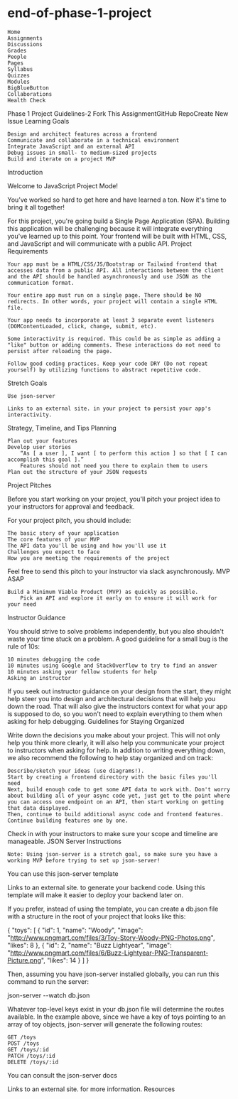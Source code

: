 # end-of-phase-1-project


    Home
    Assignments
    Discussions
    Grades
    People
    Pages
    Syllabus
    Quizzes
    Modules
    BigBlueButton
    Collaborations
    Health Check

Phase 1 Project Guidelines-2
Fork This AssignmentGitHub RepoCreate New Issue
Learning Goals

    Design and architect features across a frontend
    Communicate and collaborate in a technical environment
    Integrate JavaScript and an external API
    Debug issues in small- to medium-sized projects
    Build and iterate on a project MVP

Introduction

Welcome to JavaScript Project Mode!

You’ve worked so hard to get here and have learned a ton. Now it's time to bring it all together!

For this project, you're going build a Single Page Application (SPA). Building this application will be challenging because it will integrate everything you've learned up to this point. Your frontend will be built with HTML, CSS, and JavaScript and will communicate with a public API.
Project Requirements

    Your app must be a HTML/CSS/JS/Bootstrap or Tailwind frontend that accesses data from a public API. All interactions between the client and the API should be handled asynchronously and use JSON as the communication format.

    Your entire app must run on a single page. There should be NO redirects. In other words, your project will contain a single HTML file.

    Your app needs to incorporate at least 3 separate event listeners (DOMContentLoaded, click, change, submit, etc).

    Some interactivity is required. This could be as simple as adding a "like" button or adding comments. These interactions do not need to persist after reloading the page.

    Follow good coding practices. Keep your code DRY (Do not repeat yourself) by utilizing functions to abstract repetitive code.

Stretch Goals

    Use json-server 

    Links to an external site. in your project to persist your app's interactivity.

Strategy, Timeline, and Tips
Planning

    Plan out your features
    Develop user stories
        “As [ a user ], I want [ to perform this action ] so that [ I can accomplish this goal ].”
        Features should not need you there to explain them to users
    Plan out the structure of your JSON requests

Project Pitches

Before you start working on your project, you'll pitch your project idea to your instructors for approval and feedback.

For your project pitch, you should include:

    The basic story of your application
    The core features of your MVP
    The API data you'll be using and how you'll use it
    Challenges you expect to face
    How you are meeting the requirements of the project

Feel free to send this pitch to your instructor via slack asynchronously.
MVP ASAP

    Build a Minimum Viable Product (MVP) as quickly as possible.
        Pick an API and explore it early on to ensure it will work for your need

Instructor Guidance

You should strive to solve problems independently, but you also shouldn't waste your time stuck on a problem. A good guideline for a small bug is the rule of 10s:

    10 minutes debugging the code
    10 minutes using Google and StackOverflow to try to find an answer
    10 minutes asking your fellow students for help
    Asking an instructor

If you seek out instructor guidance on your design from the start, they might help steer you into design and architectural decisions that will help you down the road. That will also give the instructors context for what your app is supposed to do, so you won't need to explain everything to them when asking for help debugging.
Guidelines for Staying Organized

Write down the decisions you make about your project. This will not only help you think more clearly, it will also help you communicate your project to instructors when asking for help. In addition to writing everything down, we also recommend the following to help stay organized and on track:

    Describe/sketch your ideas (use diagrams!).
    Start by creating a frontend directory with the basic files you'll need
    Next, build enough code to get some API data to work with. Don't worry about building all of your async code yet, just get to the point where you can access one endpoint on an API, then start working on getting that data displayed.
    Then, continue to build additional async code and frontend features.
    Continue building features one by one.

Check in with your instructors to make sure your scope and timeline are manageable.
JSON Server Instructions

    Note: Using json-server is a stretch goal, so make sure you have a working MVP before trying to set up json-server!

You can use this json-server template

Links to an external site. to generate your backend code. Using this template will make it easier to deploy your backend later on.

If you prefer, instead of using the template, you can create a db.json file with a structure in the root of your project that looks like this:

{
  "toys": [
    {
      "id": 1,
      "name": "Woody",
      "image": "http://www.pngmart.com/files/3/Toy-Story-Woody-PNG-Photos.png",
      "likes": 8
    },
    {
      "id": 2,
      "name": "Buzz Lightyear",
      "image": "http://www.pngmart.com/files/6/Buzz-Lightyear-PNG-Transparent-Picture.png",
      "likes": 14
    }
  ]
}

Then, assuming you have json-server installed globally, you can run this command to run the server:

 json-server --watch db.json

Whatever top-level keys exist in your db.json file will determine the routes available. In the example above, since we have a key of toys pointing to an array of toy objects, json-server will generate the following routes:

    GET /toys
    POST /toys
    GET /toys/:id
    PATCH /toys/:id
    DELETE /toys/:id

You can consult the json-server docs

Links to an external site. for more information.
Resources
